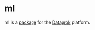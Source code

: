 # ml

ml is a [package](https://datagrok.ai/help/develop/develop#packages) for the [Datagrok](https://datagrok.ai) platform.